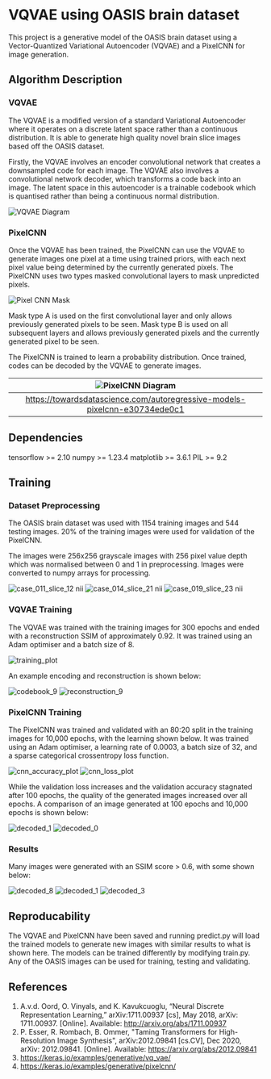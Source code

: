 # VQVAE using OASIS brain dataset

This project is a generative model of the OASIS brain dataset using a Vector-Quantized Variational Autoencoder (VQVAE) and a PixelCNN for image generation. 

## Algorithm Description

### VQVAE

The VQVAE is a modified version of a standard Variational Autoencoder where it operates on a discrete latent space rather than a continuous distribution. It is able to generate high quality novel brain slice images based off the OASIS dataset.

Firstly, the VQVAE involves an encoder convolutional network that creates a downsampled code for each image. The VQVAE also involves a convolutional network decoder, which transforms a code back into an image.
The latent space in this autoencoder is a trainable codebook which is quantised rather than being a continuous normal distribution.

![VQVAE Diagram](https://user-images.githubusercontent.com/41940464/196821144-fa41993c-5bfb-48e0-8837-b74925c2fde0.png)

### PixelCNN

Once the VQVAE has been trained, the PixelCNN can use the VQVAE to generate images one pixel at a time using trained priors, with each next pixel value being determined by the currently generated pixels.
The PixelCNN uses two types masked convolutional layers to mask unpredicted pixels.

![Pixel CNN Mask](https://user-images.githubusercontent.com/41940464/196822113-d99c0f97-d382-40b7-9243-7118a122e5ef.png)

Mask type A is used on the first convolutional layer and only allows previously generated pixels to be seen.
Mask type B is used on all subsequent layers and allows previously generated pixels and the currently generated pixel to be seen.

The PixelCNN is trained to learn a probability distribution. Once trained, codes can be decoded by the VQVAE to generate images.

| ![PixelCNN Diagram](https://user-images.githubusercontent.com/41940464/196823793-81c7e380-6e96-4770-aab4-209b2a4700f2.png) | 
|:--:| 
| https://towardsdatascience.com/autoregressive-models-pixelcnn-e30734ede0c1 |

## Dependencies

tensorflow >= 2.10
numpy >= 1.23.4
matplotlib >= 3.6.1
PIL >= 9.2

## Training

### Dataset Preprocessing

The OASIS brain dataset was used with 1154 training images and 544 testing images. 20% of the training images were used for validation of the PixelCNN.

The images were 256x256 grayscale images with 256 pixel value depth which was normalised between 0 and 1 in preprocessing. Images were converted to numpy arrays for processing.

![case_011_slice_12 nii](https://user-images.githubusercontent.com/41940464/196826679-22bf8a94-a935-47f6-96dd-28548558c103.png) ![case_014_slice_21 nii](https://user-images.githubusercontent.com/41940464/196826695-981a8afb-213a-4735-94c0-e523108ec018.png) ![case_019_slice_23 nii](https://user-images.githubusercontent.com/41940464/196826698-3a5e1b31-943e-418c-819b-2fa8ac67ed83.png)

### VQVAE Training

The VQVAE was trained with the training images for 300 epochs and ended with a reconstruction SSIM of approximately 0.92.
It was trained using an Adam optimiser and a batch size of 8.

![training_plot](https://user-images.githubusercontent.com/41940464/196826876-3c6785a8-8b7d-43b7-8d71-f55a5438a835.png)

An example encoding and reconstruction is shown below:

![codebook_9](https://user-images.githubusercontent.com/41940464/196827599-b57436b2-d712-4ff8-adaf-6fe81a29945f.png)
![reconstruction_9](https://user-images.githubusercontent.com/41940464/196827313-7fa4f106-a178-4580-9403-260c2ba9133f.png)

### PixelCNN Training

The PixelCNN was trained and validated with an 80:20 split in the training images for 10,000 epochs, with the learning shown below.
It was trained using an Adam optimiser, a learning rate of 0.0003, a batch size of 32, and a sparse categorical crossentropy loss function.

![cnn_accuracy_plot](https://user-images.githubusercontent.com/41940464/196828147-357f9a81-cd0e-4ad9-b51c-18578745beb7.png)
![cnn_loss_plot](https://user-images.githubusercontent.com/41940464/196828151-58d0c943-4a9c-4271-8c8e-2e6a09516be1.png)

While the validation loss increases and the validation accuracy stagnated after 100 epochs, the quality of the generated images increased over all epochs.
A comparison of an image generated at 100 epochs and 10,000 epochs is shown below:

![decoded_1](https://user-images.githubusercontent.com/41940464/196830791-172061d4-fa23-420c-bdb4-955bf83f262c.png)
![decoded_0](https://user-images.githubusercontent.com/41940464/196831266-f5bef2c2-4dcf-4211-bec7-2a0dbf44dcc4.png)

### Results

Many images were generated with an SSIM score > 0.6, with some shown below:

![decoded_8](https://user-images.githubusercontent.com/41940464/196828872-0ad87d5f-92e7-4866-aedd-34b26be900e1.png)
![decoded_1](https://user-images.githubusercontent.com/41940464/196828873-153c71dd-c6c4-439b-8406-85658d4587e9.png)
![decoded_3](https://user-images.githubusercontent.com/41940464/196828875-10a160e6-6e18-4510-a726-7a31b20b1828.png)

## Reproducability

The VQVAE and PixelCNN have been saved and running predict.py will load the trained models to generate new images with similar results to what is shown here.
The models can be trained differently by modifying train.py. Any of the OASIS images can be used for training, testing and validating.

## References
1. A.v.d. Oord, O. Vinyals, and K. Kavukcuoglu, “Neural Discrete Representation Learning,”
arXiv:1711.00937 [cs], May 2018, arXiv: 1711.00937. [Online]. Available: http://arxiv.org/abs/1711.00937
2. P. Esser, R. Rombach, B. Ommer, "Taming Transformers for High-Resolution Image Synthesis",
arXiv:2012.09841 [cs.CV], Dec 2020, arXiv: 2012.09841. [Online]. Available: https://arxiv.org/abs/2012.09841
3. https://keras.io/examples/generative/vq_vae/
4. https://keras.io/examples/generative/pixelcnn/

